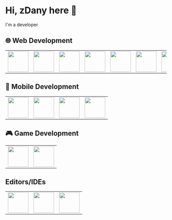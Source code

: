 # Hi, zDany here 👋

I'm a developer

## 🌐 Web Development

<table>
  <tr>
    <td>
      <img src="https://cdn.jsdelivr.net/gh/devicons/devicon@latest/icons/html5/html5-original.svg" width="64" height="64" />
    </td>
    <td>
      <img src="https://cdn.jsdelivr.net/gh/devicons/devicon@latest/icons/css3/css3-original.svg" width="64" height="64" />
    </td>
    <td>
      <img src="https://cdn.jsdelivr.net/gh/devicons/devicon@latest/icons/tailwindcss/tailwindcss-original.svg" width="64" height="64" />
    </td>
    <td>
      <img src="https://cdn.jsdelivr.net/gh/devicons/devicon@latest/icons/javascript/javascript-original.svg" width="64" height="64" />
    </td>
    <td>
      <img src="https://cdn.jsdelivr.net/gh/devicons/devicon@latest/icons/typescript/typescript-original.svg" width="64" height="64" />
    </td>
    <td>
      <img src="https://cdn.jsdelivr.net/gh/devicons/devicon@latest/icons/express/express-original.svg" width="64" height="64" />
    </td>
    <td>
      <img src="https://cdn.jsdelivr.net/gh/devicons/devicon@latest/icons/react/react-original.svg" width="64" height="64" />
    </td>
    <td>
      <img src="https://cdn.jsdelivr.net/gh/devicons/devicon@latest/icons/nextjs/nextjs-original.svg" width="64" height="64" />
    </td>
    <td>
      <img src="https://cdn.jsdelivr.net/gh/devicons/devicon@latest/icons/socketio/socketio-original.svg" width="64" height="64" />
    </td>
  </tr>
</table>

## 📱 Mobile Development

<table>
  <tr>
    <td>
      <img src="https://cdn.jsdelivr.net/gh/devicons/devicon@latest/icons/javascript/javascript-original.svg" width="64" height="64" />
    </td>
    <td>
      <img src="https://cdn.jsdelivr.net/gh/devicons/devicon@latest/icons/typescript/typescript-original.svg" width="64" height="64" />
    </td>
    <td>
      <img src="https://cdn.jsdelivr.net/gh/devicons/devicon@latest/icons/reactnative/reactnative-original.svg" width="64" height="64" />
    </td>
    <td>
      <img src="https://cdn.jsdelivr.net/gh/devicons/devicon@latest/icons/reactnavigation/reactnavigation-original.svg" width="64" height="64" />
    </td>
  </tr>
</table>

## 🎮 Game Development

<table>
  <tr>
    <td>
      <img src="https://cdn.jsdelivr.net/gh/devicons/devicon@latest/icons/csharp/csharp-original.svg" width="64" height="64" />
    </td>
    <td>
      <img src="https://cdn.jsdelivr.net/gh/devicons/devicon@latest/icons/unity/unity-original.svg" width="64" height="64" />
    </td>
  </tr>
</table>

## Editors/IDEs

<table>
  <tr>
    <td>
      <img src="https://cdn.jsdelivr.net/gh/devicons/devicon@latest/icons/vscode/vscode-original.svg" width="64" height="64" />
    </td>
    <td>
      <img src="https://cdn.jsdelivr.net/gh/devicons/devicon@latest/icons/eclipse/eclipse-original.svg" width="64" height="64" />
    </td>
    <td>
      <img src="https://cdn.jsdelivr.net/gh/devicons/devicon@latest/icons/intellij/intellij-original.svg" width="64" height="64" />
    </td>
  </tr>
</table>
